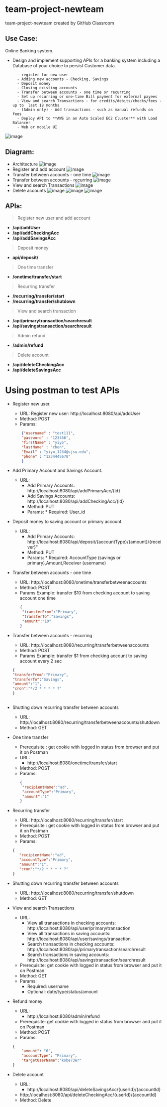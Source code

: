 # team-project-newteam
team-project-newteam created by GitHub Classroom
### 

## Use Case:

Online Banking system. 
* Design and implement supporting APIs for a banking system including a Database of your choice to persist Customer data.

        - register for new user
        - Adding new accounts - Checking, Savings
        - Deposit money
        - Closing existing accounts
        - Transfer between accounts - one time or recurring
        - Set up recurring or one-time Bill payment for external payees
        - View and search Transactions - for credits/debits/checks/fees - up to  last 18 months
        - (Admin only) - Add transactions - such as manual refunds on fees
        - Deploy API to **AWS in an Auto Scaled EC2 Cluster** with Load Balancer
        - Web or mobile UI
        
 ![image](https://github.com/gopinathsjsu/team-project-newteam/blob/master/img/UseCase%20Diagram0.png)


## Diagram:
    
   - Architecture
    ![image](https://github.com/gopinathsjsu/team-project-newteam/blob/master/img/Architecture.png)
   - Register and add account
    ![image](https://github.com/gopinathsjsu/team-project-newteam/blob/master/img/AccoutApi.png)
   - Transfer between accounts - one time
    ![image](https://github.com/gopinathsjsu/team-project-newteam/blob/master/img/transfer%20account.jpg)
   - Transfer between accounts - recurring
    ![image](https://github.com/gopinathsjsu/team-project-newteam/blob/master/img/transfer_account_reccuring.jpg)
   - View and search  Transactions
    ![image](https://github.com/gopinathsjsu/team-project-newteam/blob/master/img/transaction.jpg)
   - Delete accounts
    ![image](https://github.com/gopinathsjsu/team-project-newteam/blob/master/img/delete.jpg)
    ![image](https://github.com/gopinathsjsu/team-project-newteam/blob/master/img/delete_savings.jpg)
    ![image](https://github.com/gopinathsjsu/team-project-newteam/blob/master/img/delete_checking.jpg)
## APIs:
>Register new user and add account
- **/api/addUser**
- **/api/addCheckingAcc**
- **/api/addSavingsAcc**
>Deposit money
- **api/deposit/**
>One time transfer
- **/onetime/transfer/start** 
>Recurring transfer
- **/recurring/transfer/start**  
- **/recurring/transfer/shutdown** 
>View and search transaction
- **/api/primarytransaction/searchresult**
- **/api/savingstransaction/searchresult**
>Admin refund
- **/admin/refund** 
>Delete account
- **/api/deleteCheckingAcc**
- **/api/deleteSavingsAcc**

# Using postman to test APIs

* Register new user.
    * URL: Register new user: http://localhost:8080/api/addUser
    * Method: POST
    * Params:
    ```json
        {"username" : "test111",
        "password" : "123456",
        "firstName" : "yiyo",
        "lastName" : "chen",
        "Email" : "yiyo_1234@sjsu.edu",
        "phone" : "1234445678"
        }  
    ```
 
*   Add Primary Account and Savings Account. 
     * URL: 
       * Add Primary Accounts: http://localhost:8080/api/addPrimaryAcc/{id}
       * Add Savings Accounts: http://localhost:8080/api/addCheckingAcc/{id}
       * Method: PUT
        * Params:
               * Required: User_id
               
*   Deposit money to saving account or primary account 
     * URL: 
       * Add Primary Accounts: http://localhost:8080/api/deposit/{accountType}/{amount}/{receiver}"
       * Method: PUT
        * Params:
               * Required: AccountType (savings or primary),Amount,Receiver (username)       
* Transfer between accounts - one time
     * URL: http://localhost:8080/onetime/transferbetweenaccounts
     * Method: POST
     * Params Example: transfer $10 from checking account to saving account one time
       ```json
       {
		"transferFrom":"Primary",
		"transferTo":"Savings",
		"amount":"10"
       }
       ``` 
* Transfer between accounts - recurring
     * URL: http://localhost:8080/recurring/transferbetweenaccounts
     * Method: POST
     * Params Example: transfer $1 from checking account to saving account every 2 sec
	```json
	{
	"transferFrom":"Primary",
	"transferTo":"Savings",
	"amount":"1",
	"cron":"*/2 * * * * ?"
	}
        
* Shutting down recurring transfer between accounts
	* URL: http://localhost:8080/recurring/transferbetweenaccounts/shutdown
	* Method: GET
* One time transfer
     * Prerequisite : get cookie with logged in status from browser and put it on Postman
     * URL:
       * http://localhost:8080/onetime/transfer/start   
     * Method: POST
     * Params:
       ```json
       {
       	"recipientName":"ad",
       	"accountType":"Primary",
       	"amount":"1"
       }
       ``` 
* Recurring transfer
     * URL:  http://localhost:8080/recurring/transfer/start   
     * Prerequisite : get cookie with logged in status from browser and put it on Postman 
     * Method: POST
     * Params: 
     ```json
     {
     	"recipientName":"ad",
     	"accountType":"Primary",
     	"amount":"1",
     	"cron":"*/2 * * * * ?"
     }
     ```
* Shutting down recurring transfer between accounts
	* URL: http://localhost:8080/recurring/transfer/shutdown
	* Method: GET

* View and search  Transactions
    * URL: 
    	* View all transactions in checking accounts: http://localhost:8080/api/user/primary/transaction
		* View all transactions in saving accounts: http://localhost:8080/api/user/savings/transaction
		* Search transactions in checking accounts: http://localhost:8080/api/primarytransaction/searchresult
		* Search transactions in saving accounts: http://localhost:8080/api/savingstransaction/searchresult
    * Prerequisite: get cookie with logged in status from browser and put it on Postman
    * Method: GET
    * Params:
        * Required: username
        * Optional: date/type/status/amount
                     
* Refund money
    * URL: 
        * http://localhost:8080/admin/refund
    * Prerequisite: get cookie with logged in status from browser and put it on Postman
    * Method: POST
    * Params:
    ```json
    {
        "amount": "6",
        "accountType": "Primary",
        "targetUserName":"kobe73er"
    }
    ```
* Delete account
    * URL: 
        * http://localhost:8080/api/deleteSavingsAcc/{userId}/{accountId}
	* http://localhost:8080/api/deleteCheckingAcc/{userId}/{accountId}
    * Method: Delete
